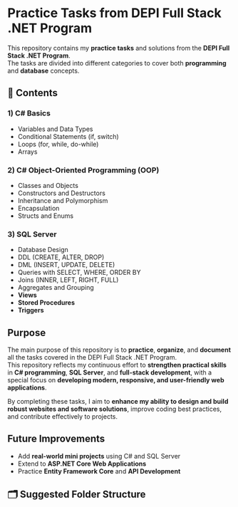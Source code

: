 # Practice Tasks from DEPI Full Stack .NET Program

This repository contains my **practice tasks** and solutions from the **DEPI Full Stack .NET Program**.  
The tasks are divided into different categories to cover both **programming** and **database** concepts.

## 📂 Contents

### 1) C# Basics
- Variables and Data Types  
- Conditional Statements (if, switch)  
- Loops (for, while, do-while)  
- Arrays  

### 2) C# Object-Oriented Programming (OOP)
- Classes and Objects  
- Constructors and Destructors  
- Inheritance and Polymorphism  
- Encapsulation  
- Structs and Enums  

### 3) SQL Server
- Database Design  
- DDL (CREATE, ALTER, DROP)  
- DML (INSERT, UPDATE, DELETE)  
- Queries with SELECT, WHERE, ORDER BY  
- Joins (INNER, LEFT, RIGHT, FULL)  
- Aggregates and Grouping  
- **Views**  
- **Stored Procedures**  
- **Triggers**  

##  Purpose
The main purpose of this repository is to **practice**, **organize**, and **document** all the tasks covered in the DEPI Full Stack .NET Program.  
This repository reflects my continuous effort to **strengthen practical skills** in **C# programming**, **SQL Server**, and **full-stack development**, with a special focus on **developing modern, responsive, and user-friendly web applications**.  

By completing these tasks, I aim to **enhance my ability to design and build robust websites and software solutions**, improve coding best practices, and contribute effectively to projects.

##  Future Improvements
- Add **real-world mini projects** using C# and SQL Server  
- Extend to **ASP.NET Core Web Applications**  
- Practice **Entity Framework Core** and **API Development**
## 🗂️ Suggested Folder Structure
